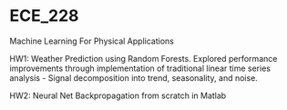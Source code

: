 # ECE_228
Machine Learning For Physical Applications

HW1: Weather Prediction using Random Forests. Explored performance improvements through implementation of traditional linear time series analysis - Signal decomposition into trend, seasonality, and noise.

HW2: Neural Net Backpropagation from scratch in Matlab
